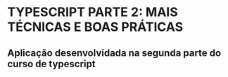 # TYPESCRIPT PARTE 2: MAIS TÉCNICAS E BOAS PRÁTICAS
## Aplicação desenvolvidada na segunda parte do curso de typescript